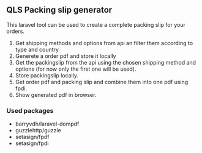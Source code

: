 ## QLS Packing slip generator

This laravel tool can be used to create a complete packing slip for your orders. 

1. Get shipping methods and options from api an filter them according to type and country
2. Generete a order pdf and store it locally
3. Get the packingslip from the api using the chosen shipping method and options (for now only the first one will be used).
4. Store packingslip locally.
5. Get order pdf and packing slip and combine them into one pdf using fpdi.
6. Show generated pdf in browser.

### Used packages
- barryvdh/laravel-dompdf
- guzzlehttp/guzzle
- setasign/fpdf
- setasign/fpdi